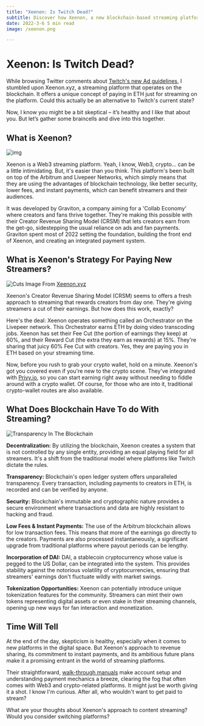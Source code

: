```yaml
---
title: "Xeenon: Is Twitch Dead?"
subtitle: Discover how Xeenon, a new blockchain-based streaming platform, is offering direct ETH payouts to streamers and transforming the way creators earn from their content.
date: 2022-3-6 5 min read
image: /xeenon.png

---
```

# Xeenon: Is Twitch Dead? 

While browsing Twitter comments about [Twitch's new Ad guidelines](https://kotaku.com/twitch-branded-content-rules-streaming-ads-revenue-1850512350), I stumbled upon Xeenon.xyz, a streaming platform that operates on the blockchain. It offers a unique concept of paying in ETH just for streaming on the platform. Could this actually be an alternative to Twitch's current state?

 Now, I know you might be a bit skeptical – it’s healthy and I like that about you. But let’s gather some braincells and dive into this together.

## What is Xeenon? 

![img](https://i.imgur.com/lxGDiyX.png)

Xeenon is a Web3 streaming platform. Yeah, I know, Web3, crypto... can be a little intimidating. But, it's easier than you think. This platform's been built on top of the Arbitrum and Livepeer Networks, which simply means that they are using the advantages of blockchain technology, like better security, lower fees, and instant payments, which can benefit streamers and their audiences. 

It was developed by Graviton, a company aiming for a 'Collab Economy' where creators and fans thrive together. They're making this possible with their Creator Revenue Sharing Model (CRSM) that lets creators earn from the get-go, sidestepping the usual reliance on ads and fan payments. Graviton spent most of 2022 setting the foundation, building the front end of Xeenon, and creating an integrated payment system. 

## What is Xeenon's Strategy For Paying New Streamers? 
![Cuts](https://3778862122-files.gitbook.io/~/files/v0/b/gitbook-x-prod.appspot.com/o/spaces%2FudQNJOEe2ePqrc39685d%2Fuploads%2FIx6vOyTNaa9ZMYLsi4tf%2Fimage%20(47).png?alt=media&token=ca65229d-bf42-40b3-a8c5-77027f3aaaef)
Image From [Xeenon.xyz](https://docs.xeenon.xyz/)

Xeenon's Creator Revenue Sharing Model (CRSM) seems to offers a fresh approach to streaming that rewards creators from day one. They're giving streamers a cut of their earnings. But how does this work, exactly?

Here's the deal: Xeenon operates something called an Orchestrator on the Livepeer network. This Orchestrator earns ETH by doing video transcoding jobs. Xeenon has set their Fee Cut (the portion of earnings they keep) at 60%, and their Reward Cut (the extra they earn as rewards) at 15%. They're sharing that juicy 60% Fee Cut with creators. Yes, they are paying you in ETH based on your streaming time.

Now, before you rush to grab your crypto wallet, hold on a minute. Xeenon's got you covered even if you're new to the crypto scene. They've integrated with [Privy.io](https://www.privy.io/about), so you can start earning right away without needing to fiddle around with a crypto wallet. Of course, for those who are into it, traditional crypto-wallet routes are also available.

## What Does Blockchain Have To do With Streaming? 

![Transparency In The Blockchain](https://www.mdpi.com/sustainability/sustainability-10-04274/article_deploy/html/images/sustainability-10-04274-g001.png)

**Decentralization:** By utilizing the blockchain, Xeenon creates a system that is not controlled by any single entity, providing an equal playing field for all streamers. It's a shift from the traditional model where platforms like Twitch dictate the rules.

**Transparency:** Blockchain's open ledger system offers unparalleled transparency. Every transaction, including payments to creators in ETH, is recorded and can be verified by anyone. 

**Security:** Blockchain's immutable and cryptographic nature provides a secure environment where transactions and data are highly resistant to hacking and fraud.

**Low Fees & Instant Payments:** The use of the Arbitrum blockchain allows for low transaction fees. This means that more of the earnings go directly to the creators. Payments are also processed instantaneously, a significant upgrade from traditional platforms where payout periods can be lengthy.

**Incorporation of DAI:** DAI, a stablecoin cryptocurrency whose value is pegged to the US Dollar, can be integrated into the system. This provides stability against the notorious volatility of cryptocurrencies, ensuring that streamers' earnings don't fluctuate wildly with market swings.

**Tokenization Opportunities:** Xeenon can potentially introduce unique tokenization features for the community. Streamers can mint their own tokens representing digital assets or even stake in their streaming channels, opening up new ways for fan interaction and monetization.

## Time Will Tell

At the end of the day, skepticism is healthy, especially when it comes to new platforms in the digital space. But Xeenon's approach to revenue sharing, its commitment to instant payments, and its ambitious future plans make it a promising entrant in the world of streaming platforms. 

Their straightforward, [walk-through manuals](https://docs.xeenon.xyz/)  make account setup and understanding payment mechanics a breeze, clearing the fog that often comes with Web3 and crypto-related platforms. It might just be worth giving it a shot. I know I'm curious. After all, who wouldn't want to get paid to stream?

What are your thoughts about Xeenon's approach to content streaming? Would you consider switching platforms?

